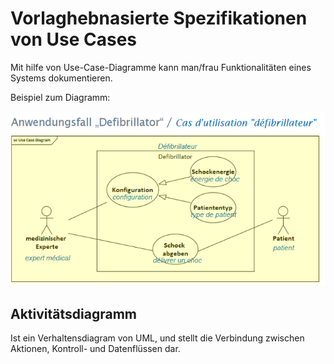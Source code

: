 # Vorlaghebnasierte Spezifikationen von Use Cases

Mit hilfe von Use-Case-Diagramme kann man/frau Funktionalitäten eines Systems dokumentieren. 

Beispiel zum Diagramm:

![Use case](../res/img/REUseCase.png)

## Aktivitätsdiagramm

Ist ein Verhaltensdiagram von UML, und stellt die Verbindung zwischen Aktionen, Kontroll- und Datenflüssen dar.